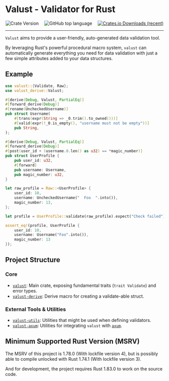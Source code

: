 # Valust - Validator for Rust

<center>

<img alt="Crate Version" src="https://img.shields.io/badge/dynamic/toml?url=https%3A%2F%2Fgithub.com%2FEmbers-of-the-Fire%2Fvalust-rs%2Fraw%2Frefs%2Fheads%2Fmain%2FCargo.toml&query=%24.workspace.package.version&prefix=v%20&style=for-the-badge&label=version">&emsp;
<img alt="GitHub top language" src="https://img.shields.io/github/languages/top/embers-of-the-fire/valust-rs?style=for-the-badge&color=%23FF9B07">&emsp;
<a href="https://crates.io/crates/valust">
    <img alt="Crates.io Downloads (recent)" src="https://img.shields.io/crates/dr/valust?style=for-the-badge">
</a>

</center>

-----

`Valust` aims to provide a user-friendly, auto-generated data validation tool.

By leveraging Rust's powerful procedural macro system, `valust` can
automatically generate everything you need for data validation with just a few
simple attributes added to your data structures.

## Example

```rust
use valust::{Validate, Raw};
use valust_derive::Valust;

#[derive(Debug, Valust, PartialEq)]
#[forward_derive(Debug)]
#[rename(UncheckedUsername)]
pub struct Username(
    #[trans(expr(String => _0.trim().to_owned()))]
    #[valid(expr(!_0.is_empty(), "username must not be empty"))]
    pub String,
);

#[derive(Debug, Valust, PartialEq)]
#[forward_derive(Debug)]
#[post(user_id + (username.0.len() as u32) == *magic_number)]
pub struct UserProfile {
    pub user_id: u32,
    #[forward]
    pub username: Username,
    pub magic_number: u32,
}

let raw_profile = Raw::<UserProfile> {
    user_id: 10,
    username: UncheckedUsername("  Foo  ".into()),
    magic_number: 13,
};

let profile = UserProfile::validate(raw_profile).expect("Check failed");

assert_eq!(profile, UserProfile {
    user_id: 10,
    username: Username("Foo".into()),
    magic_number: 13
});
```

## Project Structure

### Core

- [`valust`](https://crates.io/crates/valust): Main crate, exposing fundamental traits (`trait Validate`) and error types.
- [`valust-derive`](https://crates.io/crates/valust-derive): Derive macro for creating a validate-able struct.

### External Tools & Utilities

- [`valust-utils`](https://crates.io/crates/valust-utils): Utilities that might be used when defining validators.
- [`valust-axum`](https://crates.io/crates/valust-axum): Utilities for integrating `valust` with [`axum`](https://crates.io/crates/axum).

## Minimum Supported Rust Version (MSRV)

The MSRV of this project is 1.78.0 (With lockfile version 4),
but is possibly able to compile unlocked with Rust 1.74.1 (With lockfile version 3).

And for development, the project requires Rust 1.83.0 to work on the source code.
